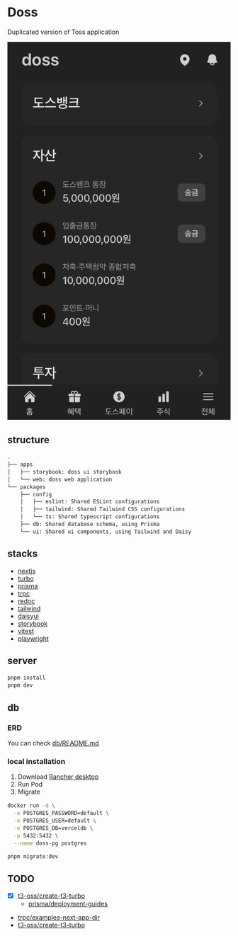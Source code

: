 # Doss

Duplicated version of Toss application

![demo](./apps/web/public/demo.jpg)

## structure

```bash
.
├── apps
│   ├── storybook: doss ui storybook
│   └── web: doss web application
└── packages
    ├── config
    │   ├── eslint: Shared ESLint configurations
    │   ├── tailwind: Shared Tailwind CSS configurations
    │   └── ts: Shared typescript configurations
    ├── db: Shared database schema, using Prisma
    └── ui: Shared ui components, using Tailwind and Daisy
```

## stacks

- [nextjs](https://github.com/vercel/next.js)
- [turbo](https://github.com/vercel/turbo)
- [prisma](https://github.com/prisma/prisma)
- [trpc](https://github.com/trpc/trpc)
- [redoc](https://github.com/Redocly/redoc)
- [tailwind](https://github.com/tailwindlabs/tailwindcss)
- [daisyui](https://github.com/saadeghi/daisyui)
- [storybook](https://github.com/storybookjs/storybook)
- [vitest](https://github.com/vitest-dev/vitest)
- [playwright](https://github.com/microsoft/playwright)

## server

```bash
pnpm install
pnpm dev
```

## db

### ERD

You can check [db/README.md](./packages/db/README.md)

### local installation

1. Download [Rancher desktop](https://rancherdesktop.io/)
2. Run Pod
3. Migrate

```bash
docker run -d \
  -e POSTGRES_PASSWORD=default \
  -e POSTGRES_USER=default \
  -e POSTGRES_DB=verceldb \
  -p 5432:5432 \
  --name doss-pg postgres
```

```bash
pnpm migrate:dev
```

## TODO

- [x] [t3-oss/create-t3-turbo](https://github.com/t3-oss/create-t3-turbo)
  - [prisma/deployment-guides](https://www.prisma.io/docs/guides/deployment/deployment-guides/deploying-to-vercel)
- [trpc/examples-next-app-dir](https://github.com/trpc/examples-next-app-dir)
- [t3-oss/create-t3-turbo](https://github.com/t3-oss/create-t3-turbo/tree/main/apps/nextjs)
